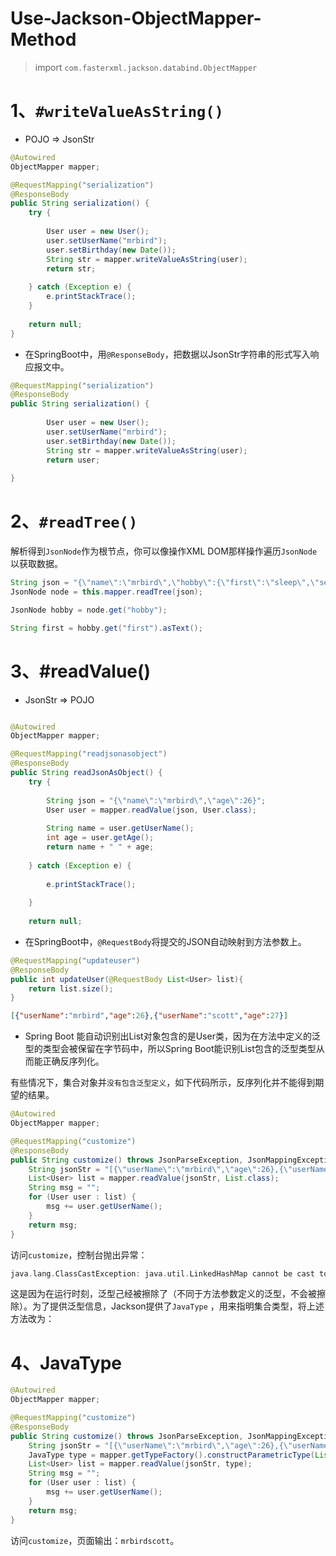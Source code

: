 # Use-Jackson-ObjectMapper-Method

> import `com.fasterxml.jackson.databind.ObjectMapper`

# 1、`#writeValueAsString()`

- POJO  => JsonStr

```java
@Autowired
ObjectMapper mapper;

@RequestMapping("serialization")
@ResponseBody
public String serialization() {
    try {
        
        User user = new User();
        user.setUserName("mrbird");
        user.setBirthday(new Date());
        String str = mapper.writeValueAsString(user);
        return str;
    
    } catch (Exception e) {
        e.printStackTrace();
    }
    
    return null;
}
```

- 在SpringBoot中，用`@ResponseBody`，把数据以JsonStr字符串的形式写入响应报文中。

```java
@RequestMapping("serialization")
@ResponseBody
public String serialization() {
  
        User user = new User();
        user.setUserName("mrbird");
        user.setBirthday(new Date());
        String str = mapper.writeValueAsString(user);
        return user;
    
}
```

# 2、`#readTree()`

 解析得到`JsonNode`作为根节点，你可以像操作XML DOM那样操作遍历`JsonNode`以获取数据。

```java
String json = "{\"name\":\"mrbird\",\"hobby\":{\"first\":\"sleep\",\"second\":\"eat\"}}";;
JsonNode node = this.mapper.readTree(json);

JsonNode hobby = node.get("hobby");

String first = hobby.get("first").asText();

```

# 3、#readValue()

- JsonStr => POJO

```java

@Autowired
ObjectMapper mapper;

@RequestMapping("readjsonasobject")
@ResponseBody
public String readJsonAsObject() {
    try {
       
        String json = "{\"name\":\"mrbird\",\"age\":26}";
        User user = mapper.readValue(json, User.class);
       
        String name = user.getUserName();
        int age = user.getAge();
        return name + " " + age;
        
    } catch (Exception e) {
       
        e.printStackTrace();
    
    }
    
    return null;
```

- 在SpringBoot中，`@RequestBody`将提交的JSON自动映射到方法参数上。

```java
@RequestMapping("updateuser")
@ResponseBody
public int updateUser(@RequestBody List<User> list){
    return list.size();
}
```

```json
[{"userName":"mrbird","age":26},{"userName":"scott","age":27}]
```

- Spring Boot 能自动识别出List对象包含的是User类，因为在方法中定义的泛型的类型会被保留在字节码中，所以Spring Boot能识别List包含的泛型类型从而能正确反序列化。

有些情况下，集合对象并`没有包含泛型定义`，如下代码所示，反序列化并不能得到期望的结果。

```java
@Autowired
ObjectMapper mapper;

@RequestMapping("customize")
@ResponseBody
public String customize() throws JsonParseException, JsonMappingException, IOException {
    String jsonStr = "[{\"userName\":\"mrbird\",\"age\":26},{\"userName\":\"scott\",\"age\":27}]";
    List<User> list = mapper.readValue(jsonStr, List.class);
    String msg = "";
    for (User user : list) {
        msg += user.getUserName();
    }
    return msg;
}
```

访问`customize`，控制台抛出异常：

```c++
java.lang.ClassCastException: java.util.LinkedHashMap cannot be cast to com.example.pojo.User
```

这是因为在运行时刻，泛型己经被擦除了（不同于方法参数定义的泛型，不会被擦除）。为了提供泛型信息，Jackson提供了`JavaType` ，用来指明集合类型，将上述方法改为：

# 4、JavaType

```java
@Autowired
ObjectMapper mapper;

@RequestMapping("customize")
@ResponseBody
public String customize() throws JsonParseException, JsonMappingException, IOException {
    String jsonStr = "[{\"userName\":\"mrbird\",\"age\":26},{\"userName\":\"scott\",\"age\":27}]";
    JavaType type = mapper.getTypeFactory().constructParametricType(List.class, User.class);
    List<User> list = mapper.readValue(jsonStr, type);
    String msg = "";
    for (User user : list) {
        msg += user.getUserName();
    }
    return msg;
}
```

访问`customize`，页面输出：`mrbirdscott`。